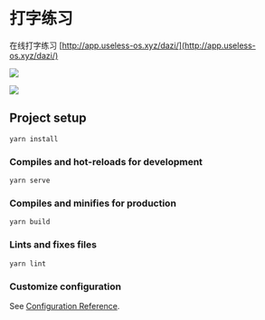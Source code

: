 # 打字练习

在线打字练习 [http://app.useless-os.xyz/dazi/](http://app.useless-os.xyz/dazi/)

![](http://oss.useless-os.xyz/38/cc/571a50850971174c2db1848c8ea7)

![](http://oss.useless-os.xyz/0f/df/37d0d1664618faa10120991338da)

## Project setup
```
yarn install
```

### Compiles and hot-reloads for development
```
yarn serve
```

### Compiles and minifies for production
```
yarn build
```

### Lints and fixes files
```
yarn lint
```

### Customize configuration
See [Configuration Reference](https://cli.vuejs.org/config/).
